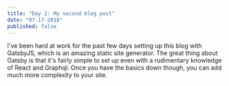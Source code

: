 ```yaml
---
title: "Day 2: My second blog post"
date: "07-17-2018"
published: false
---
```

I've been hard at work for the past few days setting up this blog with GatsbyJS, which is an amazing static site generator. The great thing about Gatsby is that it's fairly simple to set up even with a rudimentary knowledge of React and Graphql. Once you have the basics down though, you can add much more complexity to your site.
